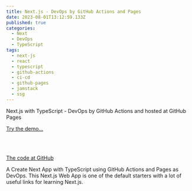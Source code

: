 ```yaml
---
title: Next.js - DevOps by GitHub Actions and Pages
date: 2023-08-01T13:12:59.133Z
published: true
categories:
  - Next
  - DevOps
  - TypeScript
tags:
  - next-js
  - react
  - typescript
  - github-actions
  - ci-cd
  - github-pages
  - jamstack
  - ssg
---
```

Next.js with TypeScript - DevOps by GitHub Actions and hosted at GitHub Pages

<a href="https://persteenolsen.github.io/gh-actions-pages-next-js-one/" target="_blank">Try the demo...</a>

<br /><br />

<a href="https://github.com/persteenolsen/gh-actions-pages-next-js-one" target="_blank">The code at GitHub</a>

A Create Next App with TypeScript using GitHub Actions and Pages as DevOps. This Next.js Web App is one of the default starters with a lot of useful links for learning Next.js.